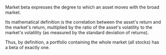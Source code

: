 Market beta expresses the degree to which an asset moves with the broad market.

Its mathematical definition is the correlation between the asset's return and the market's return, multiplied by the ratio of the asset's volatility to the market's volatility (as measured by the standard deviation of returns).

Thus, by definition, a portfolio containing the whole market (all stocks) has a beta of exactly one.